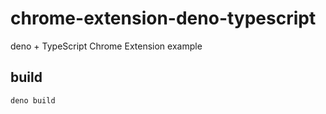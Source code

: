 # chrome-extension-deno-typescript
deno + TypeScript Chrome Extension example

## build
```
deno build
```
